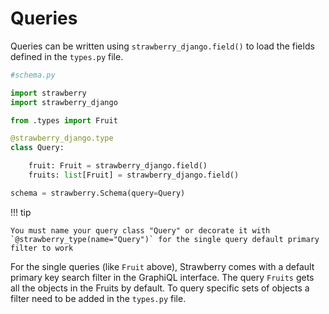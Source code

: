 # Queries

Queries can be written using `strawberry_django.field()` to load the fields defined in the `types.py` file.

```python
#schema.py

import strawberry
import strawberry_django

from .types import Fruit

@strawberry_django.type
class Query:

    fruit: Fruit = strawberry_django.field()
    fruits: list[Fruit] = strawberry_django.field()

schema = strawberry.Schema(query=Query)
```

!!! tip

    You must name your query class "Query" or decorate it with `@strawberry_type(name="Query")` for the single query default primary filter to work

For the single queries (like `Fruit` above), Strawberry comes with a default primary key search filter in the GraphiQL interface. The query `Fruits` gets all the objects in the Fruits by default. To query specific sets of objects a filter need to be added in the `types.py` file.
